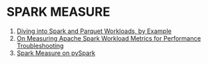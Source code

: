 # SPARK MEASURE

1. [Diving into Spark and Parquet Workloads, by Example](https://db-blog.web.cern.ch/blog/luca-canali/2017-06-diving-spark-and-parquet-workloads-example)
2. [On Measuring Apache Spark Workload Metrics for Performance Troubleshooting](https://db-blog.web.cern.ch/blog/luca-canali/2017-06-diving-spark-and-parquet-workloads-example)
3. [Spark Measure on pySpark](https://github.com/LucaCanali/sparkMeasure/blob/master/docs/Python_shell_and_Jupyter.md)
